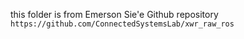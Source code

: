 this folder is from Emerson Sie'e Github repository `https://github.com/ConnectedSystemsLab/xwr_raw_ros`